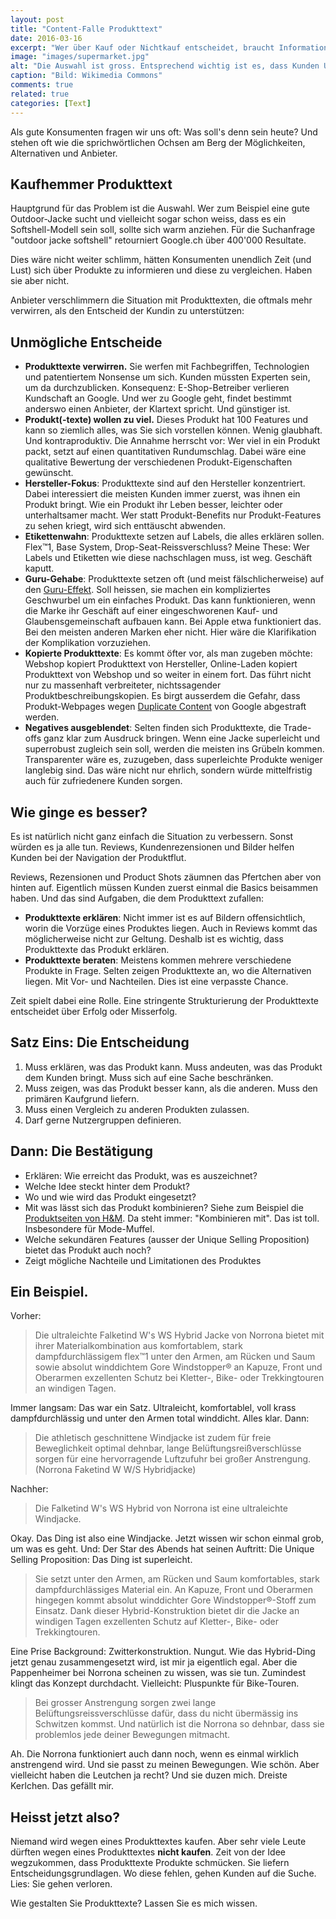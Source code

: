 ```yaml
---
layout: post
title: "Content-Falle Produkttext"
date: 2016-03-16
excerpt: "Wer über Kauf oder Nichtkauf entscheidet, braucht Informationen und kein Marketing-Geschwätz. Genau das liefern aber viele Produkttexte. Eine vergebene Chance."
image: "images/supermarket.jpg"
alt: "Die Auswahl ist gross. Entsprechend wichtig ist es, dass Kunden Unterscheidungsmerkmale."
caption: "Bild: Wikimedia Commons"
comments: true
related: true
categories: [Text]
---
```


Als gute Konsumenten fragen wir uns oft: Was soll's denn sein heute? Und stehen oft wie die sprichwörtlichen Ochsen am Berg der Möglichkeiten, Alternativen und Anbieter.

## Kaufhemmer Produkttext

Hauptgrund für das Problem ist die Auswahl. Wer zum Beispiel eine gute Outdoor-Jacke sucht und vielleicht sogar schon weiss, dass es ein Softshell-Modell sein soll, sollte sich warm anziehen. Für die Suchanfrage "outdoor jacke softshell" retourniert Google.ch über 400'000 Resultate. 

Dies wäre nicht weiter schlimm, hätten Konsumenten unendlich Zeit (und Lust) sich über Produkte zu informieren und diese zu vergleichen. Haben sie aber nicht.

Anbieter verschlimmern die Situation mit Produkttexten, die oftmals mehr verwirren, als den Entscheid der Kundin zu unterstützen:


## Unmögliche Entscheide

- **Produkttexte verwirren.** Sie werfen mit Fachbegriffen,  Technologien und patentiertem Nonsense um sich. Kunden müssten Experten sein, um da durchzublicken. Konsequenz: E-Shop-Betreiber verlieren Kundschaft an Google. Und wer zu Google geht, findet bestimmt anderswo einen Anbieter, der Klartext spricht. Und günstiger ist. 
- **Produkt(-texte) wollen zu viel.** Dieses Produkt hat 100 Features und kann so ziemlich alles, was Sie sich vorstellen können. Wenig glaubhaft. Und kontraproduktiv. Die Annahme herrscht vor: Wer viel in ein Produkt packt, setzt auf einen quantitativen Rundumschlag. Dabei wäre eine qualitative Bewertung der verschiedenen Produkt-Eigenschaften gewünscht. 
- **Hersteller-Fokus**: Produkttexte sind auf den Hersteller konzentriert. Dabei interessiert die meisten Kunden immer zuerst,  was ihnen ein Produkt bringt. Wie ein Produkt ihr Leben besser, leichter oder unterhaltsamer macht. Wer statt Produkt-Benefits nur Produkt-Features zu sehen kriegt, wird sich enttäuscht abwenden.
- **Etikettenwahn**: Produkttexte setzen auf Labels, die alles erklären sollen. Flex™1, Base System, Drop-Seat-Reissverschluss? Meine These: Wer Labels und Etiketten wie diese nachschlagen muss, ist weg. Geschäft kaputt.
- **Guru-Gehabe**: Produkttexte setzen oft (und meist fälschlicherweise) auf den [Guru-Effekt](/kompliziert). Soll heissen, sie machen ein kompliziertes Geschwurbel um ein einfaches Produkt. Das kann funktionieren, wenn die Marke ihr Geschäft auf einer eingeschworenen Kauf- und Glaubensgemeinschaft aufbauen kann. Bei Apple etwa funktioniert das. Bei den meisten anderen Marken eher nicht. Hier wäre die Klarifikation der Komplikation vorzuziehen.
- **Kopierte Produkttexte**: Es kommt öfter vor, als man zugeben möchte: Webshop kopiert Produkttext von Hersteller, Online-Laden kopiert Produkttext von Webshop und so weiter in einem fort. Das führt nicht nur zu massenhaft verbreiteter, nichtssagender Produktbeschreibungskopien. Es birgt ausserdem die Gefahr, dass Produkt-Webpages wegen [Duplicate Content](https://moz.com/learn/seo/duplicate-content) von Google abgestraft werden.
- **Negatives ausgeblendet**: Selten finden sich Produkttexte, die Trade-offs ganz klar zum Ausdruck bringen. Wenn eine Jacke superleicht und superrobust zugleich sein soll, werden die meisten ins Grübeln kommen. Transparenter wäre es, zuzugeben, dass superleichte Produkte weniger langlebig sind. Das wäre nicht nur ehrlich, sondern würde mittelfristig auch für zufriedenere Kunden sorgen.


## Wie ginge es besser?

Es ist natürlich nicht ganz einfach die Situation zu verbessern. Sonst würden es ja alle tun. Reviews, Kundenrezensionen und Bilder helfen Kunden bei der Navigation der Produktflut. 

Reviews, Rezensionen und Product Shots zäumnen das Pfertchen aber von hinten auf. Eigentlich müssen Kunden zuerst einmal die Basics beisammen haben. Und das sind Aufgaben, die dem Produkttext zufallen:

- **Produkttexte erklären**: Nicht immer ist es auf Bildern offensichtlich, worin die Vorzüge eines Produktes liegen. Auch in Reviews kommt das möglicherweise nicht zur Geltung. Deshalb ist es wichtig, dass Produkttexte das Produkt erklären.
- **Produkttexte beraten**: Meistens kommen mehrere verschiedene Produkte in Frage. Selten zeigen Produkttexte an, wo die Alternativen liegen. Mit Vor- und Nachteilen. Dies ist eine verpasste Chance.

Zeit spielt dabei eine Rolle. Eine stringente Strukturierung der Produkttexte entscheidet über Erfolg oder Misserfolg.

## Satz Eins: Die Entscheidung 

1. Muss erklären, was das Produkt kann. Muss andeuten, was das Produkt dem Kunden bringt. Muss sich auf eine Sache beschränken.
2. Muss zeigen, was das Produkt besser kann, als die anderen. Muss den primären Kaufgrund liefern. 
3. Muss einen Vergleich zu anderen Produkten zulassen.
4. Darf gerne Nutzergruppen definieren. 


## Dann: Die Bestätigung

- Erklären: Wie erreicht das Produkt, was es auszeichnet?
- Welche Idee steckt hinter dem Produkt? 
- Wo und wie wird das Produkt eingesetzt? 
- Mit was lässt sich das Produkt kombinieren? Siehe zum Beispiel die [Produktseiten von H&M](http://www2.hm.com/de_ch/productpage.0352938002.html). Da steht immer: "Kombinieren mit". Das ist toll. Insbesondere für Mode-Muffel.
- Welche sekundären Features (ausser der Unique Selling Proposition) bietet das Produkt auch noch?
- Zeigt mögliche Nachteile und Limitationen des Produktes

 

## Ein Beispiel.

Vorher: 

> Die ultraleichte Falketind W's WS Hybrid Jacke von Norrona bietet mit ihrer Materialkombination aus komfortablem, stark dampfdurchlässigem flex™1 unter den Armen, am Rücken und Saum sowie absolut winddichtem Gore Windstopper® an Kapuze, Front und Oberarmen exzellenten Schutz bei Kletter-, Bike- oder Trekkingtouren an windigen Tagen. 

Immer langsam: Das war ein Satz. Ultraleicht, komfortablel, voll krass dampfdurchlässig und unter den Armen total winddicht. Alles klar. Dann:

> Die athletisch geschnittene Windjacke ist zudem für freie Beweglichkeit optimal dehnbar, lange Belüftungsreißverschlüsse sorgen für eine hervorragende Luftzufuhr bei großer Anstrengung. (Norrona Faketind W W/S Hybridjacke)

Nachher:

> Die Falketind W's WS Hybrid von Norrona ist eine ultraleichte Windjacke. 

Okay. Das Ding ist also eine Windjacke. Jetzt wissen wir schon einmal grob, um was es geht. Und: Der Star des Abends hat seinen Auftritt: Die Unique Selling Proposition: Das Ding ist superleicht.

> Sie setzt unter den Armen, am Rücken und Saum komfortables, stark dampfdurchlässiges Material ein. An Kapuze, Front und Oberarmen hingegen kommt absolut winddichter Gore Windstopper®-Stoff zum Einsatz. Dank dieser Hybrid-Konstruktion bietet dir die Jacke an windigen Tagen exzellenten Schutz auf Kletter-, Bike- oder Trekkingtouren. 

Eine Prise Background: Zwitterkonstruktion. Nungut. Wie das Hybrid-Ding jetzt genau zusammengesetzt wird, ist mir ja eigentlich egal. Aber die Pappenheimer bei Norrona scheinen zu wissen, was sie tun. Zumindest klingt das Konzept durchdacht. Vielleicht: Pluspunkte für Bike-Touren.

> Bei grosser Anstrengung sorgen zwei lange Belüftungsreissverschlüsse dafür, dass du nicht übermässig ins Schwitzen kommst. Und natürlich ist die Norrona so dehnbar, dass sie problemlos jede deiner Bewegungen mitmacht.

Ah. Die Norrona funktioniert auch dann noch, wenn es einmal wirklich anstrengend wird. Und sie passt zu meinen Bewegungen. Wie schön. Aber vielleicht haben die Leutchen ja recht? Und sie duzen mich. Dreiste Kerlchen. Das gefällt mir.

## Heisst jetzt also?

Niemand wird wegen eines Produkttextes kaufen. Aber sehr viele Leute dürften wegen eines Produkttextes __nicht kaufen__. Zeit von der Idee wegzukommen, dass Produkttexte Produkte schmücken. Sie liefern Entscheidungsgrundlagen. Wo diese fehlen, gehen Kunden auf die Suche. Lies: Sie gehen verloren.

Wie gestalten Sie Produkttexte? Lassen Sie es mich wissen.
